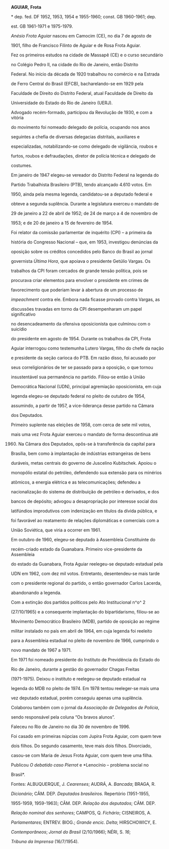 **AGUIAR,** **Frota**



\* dep. fed. DF 1952, 1953, 1954 e 1955-1960; const. GB 1960-1961; dep.

est. GB 1961-1971 e 1975-1979.



*Anésio Frota Aguiar* nasceu em Camocim (CE), no dia 7 de agosto de

1901, filho de Francisco Filinto de Aguiar e de Rosa Frota Aguiar.



Fez os primeiros estudos na cidade de Massapê (CE) e o curso secundário

no Colégio Pedro II, na cidade do Rio de Janeiro, então Distrito

Federal. No início da década de 1920 trabalhou no comércio e na Estrada

de Ferro Central do Brasil (EFCB), bacharelando-se em 1929 pela

Faculdade de Direito do Distrito Federal, atual Faculdade de Direito da

Universidade do Estado do Rio de Janeiro (UERJ).



Advogado recém-formado, participou da Revolução de 1930, e com a vitória

do movimento foi nomeado delegado de polícia, ocupando nos anos

seguintes a chefia de diversas delegacias distritais, auxiliares e

especializadas, notabilizando-se como delegado de vigilância, roubos e

furtos, roubos e defraudações, diretor de polícia técnica e delegado de

costumes.



Em janeiro de 1947 elegeu-se vereador do Distrito Federal na legenda do

Partido Trabalhista Brasileiro (PTB), tendo alcançado 4.610 votos. Em

1950, ainda pela mesma legenda, candidatou-se a deputado federal e

obteve a segunda suplência. Durante a legislatura exerceu o mandato de

29 de janeiro a 22 de abril de 1952; de 24 de março a 4 de novembro de

1953; e de 20 de janeiro a 15 de fevereiro de 1954.



Foi relator da comissão parlamentar de inquérito (CPI) – a primeira da

história do Congresso Nacional – que, em 1953, investigou denúncias da

oposição sobre os créditos concedidos pelo Banco do Brasil ao jornal

governista *Última Hora*, que apoiava o presidente Getúlio Vargas. Os

trabalhos da CPI foram cercados de grande tensão política, pois se

procurava criar elementos para envolver o presidente em crimes de

favorecimento que poderiam levar à abertura de um processo de

*impeachment* contra ele. Embora nada ficasse provado contra Vargas, as

discussões travadas em torno da CPI desempenharam um papel significativo

no desencadeamento da ofensiva oposicionista que culminou com o suicídio

do presidente em agosto de 1954. Durante os trabalhos da CPI, Frota

Aguiar interrogou como testemunha Lutero Vargas, filho do chefe da nação

e presidente da seção carioca do PTB. Em razão disso, foi acusado por

seus correligionários de ter se passado para a oposição, o que tornou

insustentável sua permanência no partido. Filiou-se então à União

Democrática Nacional (UDN), principal agremiação oposicionista, em cuja

legenda elegeu-se deputado federal no pleito de outubro de 1954,

assumindo, a partir de 1957, a vice-liderança desse partido na Câmara

dos Deputados.



Primeiro suplente nas eleições de 1958, com cerca de sete mil votos,

mais uma vez Frota Aguiar exerceu o mandato de forma descontínua até

1960. Na Câmara dos Deputados, opôs-se à transferência da capital para

Brasília, bem como à implantação de indústrias estrangeiras de bens

duráveis, metas centrais do governo de Juscelino Kubitschek. Apoiou o

monopólio estatal do petróleo, defendendo sua extensão para os minérios

atômicos, a energia elétrica e as telecomunicações; defendeu a

nacionalização do sistema de distribuição de petróleo e derivados, e dos

bancos de depósito; advogou a desapropriação por interesse social dos

latifúndios improdutivos com indenização em títulos da dívida pública, e

foi favorável ao reatamento de relações diplomáticas e comerciais com a

União Soviética, que viria a ocorrer em 1961.



Em outubro de 1960, elegeu-se deputado à Assembleia Constituinte do

recém-criado estado da Guanabara. Primeiro vice-presidente da Assembleia

do estado da Guanabara, Frota Aguiar reelegeu-se deputado estadual pela

UDN em 1962, com dez mil votos. Entretanto, desentendeu-se mais tarde

com o presidente regional do partido, o então governador Carlos Lacerda,

abandonando a legenda.



Com a extinção dos partidos políticos pelo Ato Institucional n^o^ 2

(27/10/1965) e a consequente implantação do bipartidarismo, filiou-se ao

Movimento Democrático Brasileiro (MDB), partido de oposição ao regime

militar instalado no país em abril de 1964, em cuja legenda foi reeleito

para a Assembleia estadual no pleito de novembro de 1966, cumprindo o

novo mandato de 1967 a 1971.



Em 1971 foi nomeado presidente do Instituto de Previdência do Estado do

Rio de Janeiro, durante a gestão do governador Chagas Freitas

(1971-1975). Deixou o instituto e reelegeu-se deputado estadual na

legenda do MDB no pleito de 1974. Em 1978 tentou reeleger-se mais uma

vez deputado estadual, porém conseguiu apenas uma suplência.



Colaborou também com o jornal da *Associação de Delegados de Polícia*,

sendo responsável pela coluna “Os bravos alunos”.



Faleceu no Rio de Janeiro no dia 30 de novembro de 1996.



Foi casado em primeiras núpcias com Jupira Frota Aguiar, com quem teve

dois filhos. Do segundo casamento, teve mais dois filhos. Divorciado,

casou-se com Maria de Jesus Frota Aguiar, com quem teve uma filha.



Publicou *O debatido caso Pierrot* e *Lenocínio – problema social no

Brasil*.



Fontes: ALBUQUERQUE, J. *Cearenses*; AUDRÁ, A. *Bancada*; BRAGA, R.

*Dicionário*; CÂM. DEP. *Deputados brasileiros.* Repertório (1951-1955,

1955-1959, 1959-1963); CÂM. DEP. *Relação dos deputados*; CÂM. DEP.

*Relação nominal dos senhores*; CAMPOS, Q. *Fichário*; CISNEIROS, A.

*Parlamentares*; ENTREV. BIOG.; *Grande encic. Delta*; HIRSCHOWICY, E.

*Contemporâneos*; *Jornal do Brasil* (2/10/1966); NÉRI, S. *16*;

*Tribuna da Imprensa* (16/7/1954).

